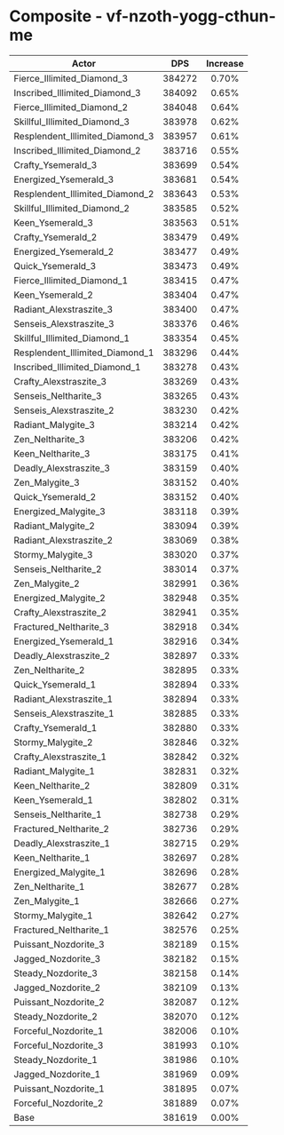 # Composite - vf-nzoth-yogg-cthun-me
| Actor | DPS | Increase |
|---|:---:|:---:|
|Fierce_Illimited_Diamond_3|384272|0.70%|
|Inscribed_Illimited_Diamond_3|384092|0.65%|
|Fierce_Illimited_Diamond_2|384048|0.64%|
|Skillful_Illimited_Diamond_3|383978|0.62%|
|Resplendent_Illimited_Diamond_3|383957|0.61%|
|Inscribed_Illimited_Diamond_2|383716|0.55%|
|Crafty_Ysemerald_3|383699|0.54%|
|Energized_Ysemerald_3|383681|0.54%|
|Resplendent_Illimited_Diamond_2|383643|0.53%|
|Skillful_Illimited_Diamond_2|383585|0.52%|
|Keen_Ysemerald_3|383563|0.51%|
|Crafty_Ysemerald_2|383479|0.49%|
|Energized_Ysemerald_2|383477|0.49%|
|Quick_Ysemerald_3|383473|0.49%|
|Fierce_Illimited_Diamond_1|383415|0.47%|
|Keen_Ysemerald_2|383404|0.47%|
|Radiant_Alexstraszite_3|383400|0.47%|
|Senseis_Alexstraszite_3|383376|0.46%|
|Skillful_Illimited_Diamond_1|383354|0.45%|
|Resplendent_Illimited_Diamond_1|383296|0.44%|
|Inscribed_Illimited_Diamond_1|383278|0.43%|
|Crafty_Alexstraszite_3|383269|0.43%|
|Senseis_Neltharite_3|383265|0.43%|
|Senseis_Alexstraszite_2|383230|0.42%|
|Radiant_Malygite_3|383214|0.42%|
|Zen_Neltharite_3|383206|0.42%|
|Keen_Neltharite_3|383175|0.41%|
|Deadly_Alexstraszite_3|383159|0.40%|
|Zen_Malygite_3|383152|0.40%|
|Quick_Ysemerald_2|383152|0.40%|
|Energized_Malygite_3|383118|0.39%|
|Radiant_Malygite_2|383094|0.39%|
|Radiant_Alexstraszite_2|383069|0.38%|
|Stormy_Malygite_3|383020|0.37%|
|Senseis_Neltharite_2|383014|0.37%|
|Zen_Malygite_2|382991|0.36%|
|Energized_Malygite_2|382948|0.35%|
|Crafty_Alexstraszite_2|382941|0.35%|
|Fractured_Neltharite_3|382918|0.34%|
|Energized_Ysemerald_1|382916|0.34%|
|Deadly_Alexstraszite_2|382897|0.33%|
|Zen_Neltharite_2|382895|0.33%|
|Quick_Ysemerald_1|382894|0.33%|
|Radiant_Alexstraszite_1|382894|0.33%|
|Senseis_Alexstraszite_1|382885|0.33%|
|Crafty_Ysemerald_1|382880|0.33%|
|Stormy_Malygite_2|382846|0.32%|
|Crafty_Alexstraszite_1|382842|0.32%|
|Radiant_Malygite_1|382831|0.32%|
|Keen_Neltharite_2|382809|0.31%|
|Keen_Ysemerald_1|382802|0.31%|
|Senseis_Neltharite_1|382738|0.29%|
|Fractured_Neltharite_2|382736|0.29%|
|Deadly_Alexstraszite_1|382715|0.29%|
|Keen_Neltharite_1|382697|0.28%|
|Energized_Malygite_1|382696|0.28%|
|Zen_Neltharite_1|382677|0.28%|
|Zen_Malygite_1|382666|0.27%|
|Stormy_Malygite_1|382642|0.27%|
|Fractured_Neltharite_1|382576|0.25%|
|Puissant_Nozdorite_3|382189|0.15%|
|Jagged_Nozdorite_3|382182|0.15%|
|Steady_Nozdorite_3|382158|0.14%|
|Jagged_Nozdorite_2|382109|0.13%|
|Puissant_Nozdorite_2|382087|0.12%|
|Steady_Nozdorite_2|382070|0.12%|
|Forceful_Nozdorite_1|382006|0.10%|
|Forceful_Nozdorite_3|381993|0.10%|
|Steady_Nozdorite_1|381986|0.10%|
|Jagged_Nozdorite_1|381969|0.09%|
|Puissant_Nozdorite_1|381895|0.07%|
|Forceful_Nozdorite_2|381889|0.07%|
|Base|381619|0.00%|
